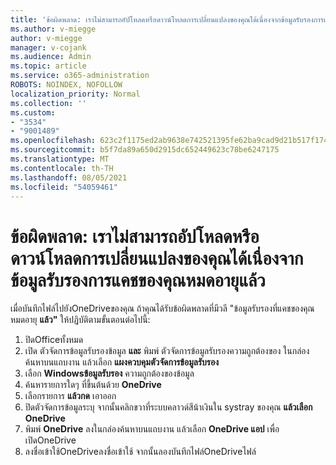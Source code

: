 ```yaml
---
title: 'ข้อผิดพลาด: เราไม่สามารถอัปโหลดหรือดาวน์โหลดการเปลี่ยนแปลงของคุณได้เนื่องจากข้อมูลรับรองการแคชของคุณหมดอายุแล้ว'
ms.author: v-miegge
author: v-miegge
manager: v-cojank
ms.audience: Admin
ms.topic: article
ms.service: o365-administration
ROBOTS: NOINDEX, NOFOLLOW
localization_priority: Normal
ms.collection: ''
ms.custom:
- "3534"
- "9001489"
ms.openlocfilehash: 623c2f1175ed2ab9638e742521395fe62ba9cad9d21b517f17426fb5c96a2d73
ms.sourcegitcommit: b5f7da89a650d2915dc652449623c78be6247175
ms.translationtype: MT
ms.contentlocale: th-TH
ms.lasthandoff: 08/05/2021
ms.locfileid: "54059461"
---
```

# <a name="error-we-cant-upload-or-download-your-changes-because-your-cached-credentials-have-expired"></a>ข้อผิดพลาด: เราไม่สามารถอัปโหลดหรือดาวน์โหลดการเปลี่ยนแปลงของคุณได้เนื่องจากข้อมูลรับรองการแคชของคุณหมดอายุแล้ว

เมื่อบันทึกไฟล์ไปยังOneDriveของคุณ ถ้าคุณได้รับข้อผิดพลาดที่มีวลี "ข้อมูลรับรองที่แคชของคุณหมดอายุ **แล้ว"** ให้ปฏิบัติตามขั้นตอนต่อไปนี้:

1. ปิดOfficeทั้งหมด
1. เปิด ตัวจัดการข้อมูลรับรองข้อมูล **และ** พิมพ์ ตัวจัดการข้อมูลรับรองความถูกต้องของ ในกล่องค้นหาบนแถบงาน แล้วเลือก **แผงควบคุมตัวจัดการข้อมูลรับรอง**
1. เลือก **Windowsข้อมูลรับรอง** ความถูกต้องของข้อมูล
1. ค้นหารายการใดๆ ที่ขึ้นต้นด้วย **OneDrive**
1. เลือกรายการ **แล้วกด** เอาออก
1. ปิดตัวจัดการข้อมูลระบุ จากนั้นคลิกขวาที่ระบบคลาวด์สีน้าเงินใน systray ของคุณ **แล้วเลือก OneDrive**
1. พิมพ์ **OneDrive** ลงในกล่องค้นหาบนแถบงาน แล้วเลือก **OneDrive แอป** เพื่อเปิดOneDrive
1. ลงชื่อเข้าใช้OneDriveลงชื่อเข้าใช้ จากนั้นลองบันทึกไฟล์OneDriveไฟล์
